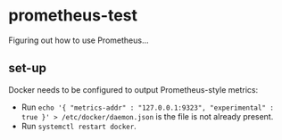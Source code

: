 # prometheus-test
Figuring out how to use Prometheus...

## set-up
Docker needs to be configured to output Prometheus-style metrics:
- Run `echo '{ "metrics-addr" : "127.0.0.1:9323", "experimental" : true }' > /etc/docker/daemon.json` is the file is not already present.
- Run `systemctl restart docker`.

